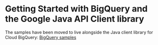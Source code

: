 # Getting Started with BigQuery and the Google Java API Client library

The samples have been moved to live alongside the Java client library for Cloud BigQuery:
[BigQuery samples](https://github.com/googleapis/java-bigquery/tree/master/samples/snippets/src/main/java/com/example/bigquery)

